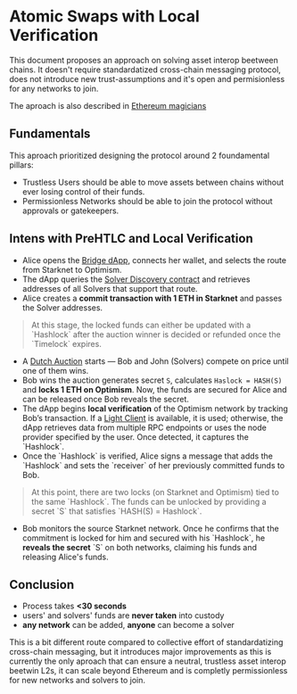 # Atomic Swaps with Local Verification

This document proposes an approach on solving asset interop beetween chains. It doesn't require standardatized cross-chain messaging protocol, does not introduce new trust-assumptions and it's open and permisionless for any networks to join.

The aproach is also described in [Ethereum magicians](https://ethereum-magicians.org/t/cross-chain-asset-bridging-with-atomic-swaps-and-local-verification/22444)

## Fundamentals

This aproach prioritized designing the protocol around 2 foundamental pillars:

- Trustless
Users should be able to move assets between chains without ever losing control of their funds.
- Permissionless
Networks should be able to join the protocol without approvals or gatekeepers.

## Intens with PreHTLC and Local Verification

- Alice opens the [Bridge dApp](https://docs.train.tech/protocol/dApp), connects her wallet, and selects the route from Starknet to Optimism.  
- The dApp queries the [Solver Discovery contract](https://docs.train.tech/protocol/discovery) and retrieves addresses of all Solvers that support that route.
- Alice creates a **commit transaction with 1 ETH in Starknet** and passes the Solver addresses.

>At this stage, the locked funds can either be updated with a \`Hashlock\` after the auction winner is decided or refunded once the \`Timelock\` expires.

- A [Dutch Auction](https://docs.train.tech/protocol/auction) starts — Bob and John (Solvers) compete on price until one of them wins.  
- Bob wins the auction generates secret `S`, calculates `Haslock = HASH(S)` and **locks 1 ETH on Optimism**.
Now, the funds are secured for Alice and can be released once Bob reveals the secret.
- The dApp begins **local verification** of the Optimism network by tracking Bob’s transaction. If a [Light Client](https://docs.train.tech/protocol/dApp#observing-the-destination-network) is available, it is used; otherwise, the dApp retrieves data from multiple RPC endpoints or uses the node provider specified by the user. Once detected, it captures the \`Hashlock\`.
- Once the \`Hashlock\` is verified, Alice signs a message that adds the \`Hashlock\` and sets the \`receiver\` of her previously committed funds to Bob.

>At this point, there are two locks (on Starknet and Optimism) tied to the same \`Hashlock\`. The funds can be unlocked by providing a secret \`S\` that satisfies \`HASH(S) = Hashlock\`.

- Bob monitors the source Starknet network. Once he confirms that the commitment is locked for him and secured with his \`Hashlock\`, he **reveals the secret** \`S\` on both networks, claiming his funds and releasing Alice's funds.

## Conclusion

- Process takes **<30 seconds**
- users' and solvers' funds are **never taken** into custody
- **any network** can be added, **anyone** can become a solver

This is a bit different route compared to collective effort of standardatizing cross-chain messaging, but it introduces major improvements as this is currently the only aproach that can ensure a neutral, trustless asset interop beetwin L2s, it can scale beyond Ethereum and is completly permissionless for new networks and solvers to join.
